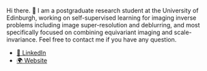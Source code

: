 Hi there. 👋 I am a postgraduate research student at the University of Edinburgh, working on self-supervised learning for imaging inverse problems including image super-resolution and deblurring, and most specifically focused on combining equivariant imaging and scale-invariance. Feel free to contact me if you have any question.

- [🔗 LinkedIn](https://www.linkedin.com/in/jeremy-scanvic/)
- [🌍 Website](https://jeremyscanvic.com/)

<!--
**jscanvic/jscanvic** is a ✨ _special_ ✨ repository because its `README.md` (this file) appears on your GitHub profile.

Here are some ideas to get you started:

- 🔭 I’m currently working on ...
- 🌱 I’m currently learning ...
- 👯 I’m looking to collaborate on ...
- 🤔 I’m looking for help with ...
- 💬 Ask me about ...
- 📫 How to reach me: ...
- 😄 Pronouns: ...
- ⚡ Fun fact: ...
-->
